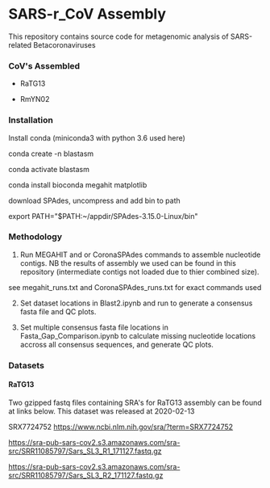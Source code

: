 # SARS-r_CoV Assembly

This repository contains source code for metagenomic analysis of SARS-related Betacoronaviruses

### CoV's Assembled

- RaTG13

- RmYN02


### Installation

Install conda (miniconda3 with python 3.6 used here)

conda create -n blastasm 

conda activate blastasm

conda install bioconda megahit matplotlib

download SPAdes, uncompress and add bin to path

export PATH="$PATH:~/appdir/SPAdes-3.15.0-Linux/bin"

### Methodology

1) Run MEGAHIT and or CoronaSPAdes commands to assemble nucleotide contigs. NB the results of assembly we used can be found in this repository (intermediate contigs not loaded due to thier combined size).

see megahit_runs.txt and CoronaSPAdes_runs.txt for exact commands used

2) Set dataset locations in Blast2.ipynb and run to generate a consensus fasta file and QC plots.

3) Set multiple consensus fasta file locations in Fasta_Gap_Comparison.ipynb to calculate missing nucleotide locations accross all consensus sequences, and generate QC plots.

### Datasets

#### RaTG13

Two gzipped fastq files containing SRA's for RaTG13 assembly can be found at links below. This dataset was released at 2020-02-13

SRX7724752	https://www.ncbi.nlm.nih.gov/sra/?term=SRX7724752

https://sra-pub-sars-cov2.s3.amazonaws.com/sra-src/SRR11085797/Sars_SL3_R1_171127.fastq.gz

https://sra-pub-sars-cov2.s3.amazonaws.com/sra-src/SRR11085797/Sars_SL3_R2_171127.fastq.gz



